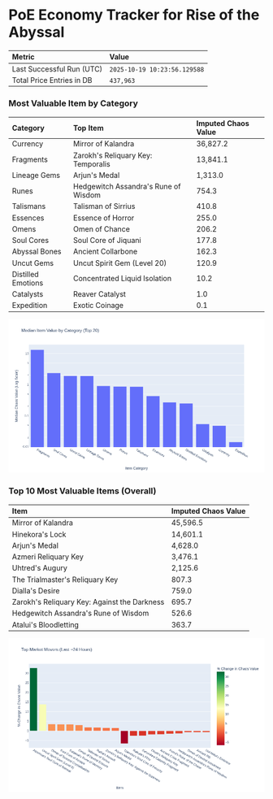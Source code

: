 # PoE Economy Tracker for Rise of the Abyssal

<!-- START_MAINTENANCE -->
| Metric | Value |
|:---|:---|
| Last Successful Run (UTC) | `2025-10-19 10:23:56.129588` |
| Total Price Entries in DB | `437,963` |

<!-- END_MAINTENANCE -->

<!-- START_DATAFRAME_DEBUG -->
<!-- END_DATAFRAME_DEBUG -->

<!-- START_CATEGORY_ANALYSIS -->
### Most Valuable Item by Category
| Category | Top Item | Imputed Chaos Value |
| :--- | :--- | :--- |
| Currency | Mirror of Kalandra | 36,827.2 |
| Fragments | Zarokh's Reliquary Key: Temporalis | 13,841.1 |
| Lineage Gems | Arjun's Medal | 1,313.0 |
| Runes | Hedgewitch Assandra's Rune of Wisdom | 754.3 |
| Talismans | Talisman of Sirrius | 410.8 |
| Essences | Essence of Horror | 255.0 |
| Omens | Omen of Chance | 206.2 |
| Soul Cores | Soul Core of Jiquani | 177.8 |
| Abyssal Bones | Ancient Collarbone | 162.3 |
| Uncut Gems | Uncut Spirit Gem (Level 20) | 120.9 |
| Distilled Emotions | Concentrated Liquid Isolation | 10.2 |
| Catalysts | Reaver Catalyst | 1.0 |
| Expedition | Exotic Coinage | 0.1 |


![Category Analysis Chart](charts/category_analysis.png)
<!-- END_ANALYSIS -->

<!-- START_ANALYSIS -->
### Top 10 Most Valuable Items (Overall)
| Item | Imputed Chaos Value |
| :--- | :--- |
| Mirror of Kalandra | 45,596.5 |
| Hinekora's Lock | 14,601.1 |
| Arjun's Medal | 4,628.0 |
| Azmeri Reliquary Key | 3,476.1 |
| Uhtred's Augury | 2,125.6 |
| The Trialmaster's Reliquary Key | 807.3 |
| Dialla's Desire | 759.0 |
| Zarokh's Reliquary Key: Against the Darkness | 695.7 |
| Hedgewitch Assandra's Rune of Wisdom | 526.6 |
| Atalui's Bloodletting | 363.7 |


![Market Movers Chart](charts/market_movers.png)
<!-- END_ANALYSIS -->
